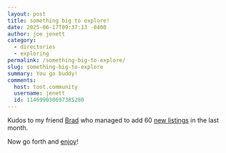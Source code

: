 ```yaml
---
layout: post
title: something big to explore!
date: 2025-06-17T09:37:13 -0400
author: joe jenett
category:
  - directories
  - exploring
permalink: /something-big-to-explore/
slug: something-big-to-explore
summary: You go buddy!
comments:
  host: toot.community
  username: jenett
  id: 114699030697385280
---
```

<p>
Kudos to my friend <a href="https://indieseek.xyz/">Brad</a> who managed to add 60 <a href="https://indieseek.xyz/links/newposts.php">new listings</a> in the last month.
</p>
<p>
Now go forth and <a href="https://indieseek.xyz/links/newposts.php">enjoy</a>!
</p>
<a href="https://brid.gy/publish/mastodon"></a>